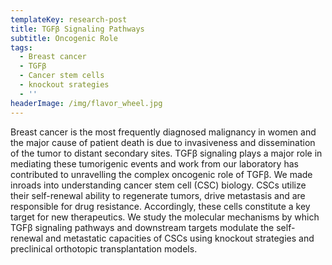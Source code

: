 ```yaml
---
templateKey: research-post
title: TGFβ Signaling Pathways
subtitle: Oncogenic Role
tags:
  - Breast cancer
  - TGFβ
  - Cancer stem cells
  - knockout srategies
  - ''
headerImage: /img/flavor_wheel.jpg
---
```

Breast cancer is the most frequently diagnosed malignancy in women and the major cause of patient death is due to invasiveness and dissemination of the tumor to distant secondary sites. TGFβ signaling plays a major role in mediating these tumorigenic events and work from our laboratory has contributed to unravelling the complex oncogenic role of TGFβ. We made inroads into understanding cancer stem cell (CSC) biology. CSCs utilize their self-renewal ability to regenerate tumors, drive metastasis and are responsible for drug resistance. Accordingly, these cells constitute a key target for new therapeutics. We study the molecular mechanisms by which TGFβ signaling pathways and downstream targets modulate the self-renewal and metastatic capacities of CSCs using knockout strategies and preclinical orthotopic transplantation models.





##
